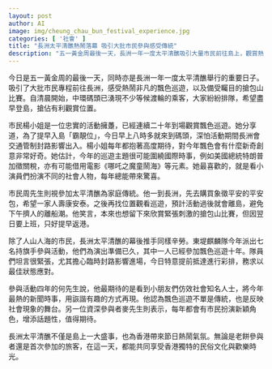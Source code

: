 ```yaml
---
layout: post
author: AI
image: img/cheung_chau_bun_festival_experience.jpg
categories: [ '社會' ]
title: "長洲太平清醮熱鬧落幕 吸引大批市民參與感受傳統"
description: "五一黃金周最後一天，長洲一年一度太平清醮吸引大量市民前往島上，觀賞熱鬧的飄色巡遊和搶包山比賽。市民為搶佔有利位置清晨即到，支持者分享多年來的期待與趣聞。家庭參加者抱持傳統，亦有參與者感受活動背後的準備與創意。無論新舊參與者皆樂於投入，盡享香港獨有的民俗盛事。"
---
```

今日是五一黃金周的最後一天，同時亦是長洲一年一度太平清醮舉行的重要日子。吸引了大批市民專程前往長洲，感受熱鬧非凡的飄色巡遊，以及備受矚目的搶包山比賽。自清晨開始，中環碼頭已湧現不少等候渡輪的乘客，大家紛紛排隊，希望盡早登島，搶佔有利觀賞位置。

市民楊小姐是一位忠實的活動擁躉，已經連續二十年到場觀賞飄色巡遊。她分享道，為了提早入島「霸靚位」，今日早上八時多就來到碼頭，深怕活動期間長洲會交通管制封路影響出入。楊小姐每年都抱著高度期待，對今年飄色會有什麼新奇創意非常好奇。她估計，今年的巡遊主題很可能圍繞國際時事，例如美國總統特朗普加徵關稅，亦有可能借用電影《哪吒之魔童鬧海》等元素。她最喜歡的，就是看小演員們扮演不同的社會人物，每年總能帶來驚喜。

市民周先生則視參加太平清醮為家庭傳統。他一到長洲，先去購買象徵平安的平安包，希望一家人壽康安泰。之後再找位置觀看巡遊，預計活動過後就會離島，避免下午擠人的離船潮。他笑言，本來也想留下來欣賞緊張刺激的搶包山比賽，但因翌日要上班，只好提早返港。

除了人山人海的市民，長洲太平清醮的幕後推手同樣辛勞。東堤麒麟隊今年派出七名持旗手參與活動，他們為演出準備已久，其中一人已經參加飄色巡遊十年。隊員們坦言很緊張，尤其擔心臨時封路影響進場，今日特意提前抵達進行彩排，務求以最佳狀態應對。

參與活動四年的何先生說，他最期待的是看到小朋友們仿效社會知名人士，將今年最熱的新聞時事，用詼諧有趣的方式再現。他認為飄色巡遊不單是傳統，也是反映社會現象的舞台。另一位資深參與者麥先生則表示，每年都會有市民扮演新穎角色，增添話題性，值得期待。

長洲太平清醮不僅是島上一大盛事，也為香港帶來節日熱鬧氣氛。無論是老餅參與者還是首次參加的旅客，在這一天，都能共同享受香港獨特的民俗文化與歡樂時光。